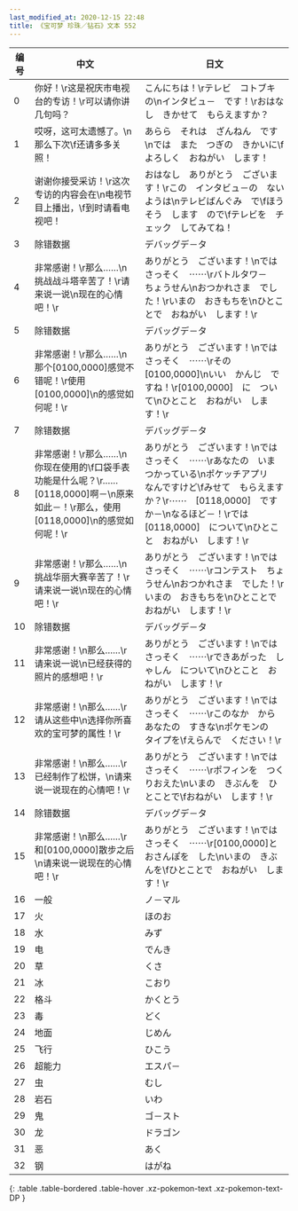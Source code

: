 ```yaml
---
last_modified_at: 2020-12-15 22:48
title: 《宝可梦 珍珠／钻石》文本 552
---
```

| 编号 | 中文 | 日文 |
| ---- | ---- | ---- |
| 0 | 你好！\r这是祝庆市电视台的专访！\r可以请你讲几句吗？ | こんにちは！\rテレビ　コトブキ　の\nインタビュ－　です！\rおはなし　きかせて　もらえますか？ |
| 1 | 哎呀，这可太遗憾了。\n那么下次\f还请多多关照！ | あらら　それは　ざんねん　です\nでは　また　つぎの　きかいに\fよろしく　おねがい　します！ |
| 2 | 谢谢你接受采访！\r这次专访的内容会在\n电视节目上播出，\f到时请看电视吧！ | おはなし　ありがとう　ございます！\rこの　インタビュ－の　ないようは\nテレビばんぐみ　で\fほうそう　します　ので\fテレビを　チェック　してみてね！ |
| 3 | 除错数据 | デバッグデ－タ |
| 4 | 非常感谢！\r那么……\n挑战战斗塔辛苦了！\r请来说一说\n现在的心情吧！\r | ありがとう　ございます！\nでは　さっそく　⋯⋯\rバトルタワ－　ちょうせん\nおつかれさま　でした！\rいまの　おきもちを\nひとことで　おねがい　します！\r |
| 5 | 除错数据 | デバッグデ－タ |
| 6 | 非常感谢！\r那么……\n那个[0100,0000]感觉不错呢！\r使用[0100,0000]\n的感觉如何呢！\r | ありがとう　ございます！\nでは　さっそく　⋯⋯\rその　[0100,0000]\nいい　かんじ　ですね！\r[0100,0000]　に　ついて\nひとこと　おねがい　します！\r |
| 7 | 除错数据 | デバッグデ－タ |
| 8 | 非常感谢！\r那么……\n你现在使用的\f口袋手表功能是什么呢？\r……[0118,0000]啊－\n原来如此－！\r那么，使用[0118,0000]\n的感觉如何呢！\r | ありがとう　ございます！\nでは　さっそく　⋯⋯\rあなたの　いま　つかっている\nポケッチアプリ　なんですけど\fみせて　もらえますか？\r⋯⋯　[0118,0000]　ですか－\nなるほど－！\rでは　[0118,0000]　について\nひとこと　おねがい　します！\r |
| 9 | 非常感谢！\r那么……\n挑战华丽大赛辛苦了！\r请来说一说\n现在的心情吧！\r | ありがとう　ございます！\nでは　さっそく　⋯⋯\rコンテスト　ちょうせん\nおつかれさま　でした！\rいまの　おきもちを\nひとことで　おねがい　します！\r |
| 10 | 除错数据 | デバッグデ－タ |
| 11 | 非常感谢！\n那么……\r请来说一说\n已经获得的照片的感想吧！\r | ありがとう　ございます！\nでは　さっそく　⋯⋯\rできあがった　しゃしん　について\nひとこと　おねがい　します！\r |
| 12 | 非常感谢！\n那么……\r请从这些中\n选择你所喜欢的宝可梦的属性！\r | ありがとう　ございます！\nでは　さっそく　⋯⋯\rこのなか　から　あなたの　すきな\nポケモンの　タイプを\fえらんで　ください！\r |
| 13 | 非常感谢！\n那么……\r已经制作了松饼，\n请来说一说现在的心情吧！\r | ありがとう　ございます！\nでは　さっそく　⋯⋯\rポフィンを　つくりおえた\nいまの　きぶんを　ひとことで\fおねがい　します！\r |
| 14 | 除错数据 | デバッグデ－タ |
| 15 | 非常感谢！\n那么……\r和[0100,0000]散步之后\n请来说一说现在的心情吧！\r | ありがとう　ございます！\nでは　さっそく　⋯⋯\r[0100,0000]と　おさんぽを　した\nいまの　きぶんを\fひとことで　おねがい　します！\r |
| 16 | 一般 | ノ－マル |
| 17 | 火 | ほのお |
| 18 | 水 | みず |
| 19 | 电 | でんき |
| 20 | 草 | くさ |
| 21 | 冰 | こおり |
| 22 | 格斗 | かくとう |
| 23 | 毒 | どく |
| 24 | 地面 | じめん |
| 25 | 飞行 | ひこう |
| 26 | 超能力 | エスパ－ |
| 27 | 虫 | むし |
| 28 | 岩石 | いわ |
| 29 | 鬼 | ゴ－スト |
| 30 | 龙 | ドラゴン |
| 31 | 恶 | あく |
| 32 | 钢 | はがね |
{: .table .table-bordered .table-hover .xz-pokemon-text .xz-pokemon-text-DP }